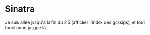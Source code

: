 # Sinatra

Je suis allée jusqu'à la fin du 2.5 (afficher l'index des gossips), et tout fonctionne jusque là.
